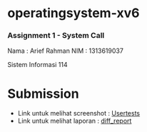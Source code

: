 # operatingsystem-xv6
### Assignment 1 - System Call

Nama  : Arief Rahman
NIM   : 1313619037

Sistem Informasi 114

# Submission

- Link untuk melihat screenshot : <a href="Usertests">Usertests</a> </br>
- Link untuk melihat laporan    : <a href="diff_report.pdf">diff_report</a>
